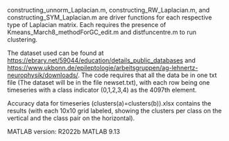 constructing_unnorm_Laplacian.m, constructing_RW_Laplacian.m, and constructing_SYM_Laplacian.m are driver functions for each respective type of Laplacian matrix.
Each requires the presence of Kmeans_March8_methodForGC_edit.m and distfuncentre.m to run clustering.


The dataset used can be found at https://ebrary.net/59044/education/details_public_databases and https://www.ukbonn.de/epileptologie/arbeitsgruppen/ag-lehnertz-neurophysik/downloads/. The code requires that all the data be in one txt file (The dataset will be in the file newset.txt), with each row being one timeseries with a class indicator (0,1,2,3,4) as the 4097th element.

Accuracy data for timeseries (clusters(a)=clusters(b)).xlsx contains the results (with each 10x10 grid labeled, showing the clusters per class on the vertical and the class pair on the horizontal).


MATLAB version: R2022b MATLAB 9.13
